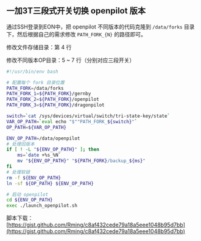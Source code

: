 ## 一加3T三段式开关切换 openpilot 版本

通过SSH登录到EON中，把 openpilot 不同版本的代码克隆到 `/data/forks` 目录下，然后根据自己的需求修改 `PATH_FORK_{N}` 的路径即可。

修改文件存储目录：第 4 行

修改不同版本OP目录：5 ~ 7 行（分别对应三段开关）

```bash
#!/usr/bin/env bash

# 配置每个 fork 目录位置
PATH_FORK=/data/forks
PATH_FORK_1=${PATH_FORK}/gernby
PATH_FORK_2=${PATH_FORK}/openpilot
PATH_FORK_3=${PATH_FORK}/dragonpilot

switch=`cat /sys/devices/virtual/switch/tri-state-key/state`
VAR_OP_PATH=`eval echo "$""PATH_FORK_${switch}"`
OP_PATH=${VAR_OP_PATH}

ENV_OP_PATH=/data/openpilot
# 处理旧版本
if [ ! -L "${ENV_OP_PATH}" ]; then
    ms=`date +%s_%N`
    mv "${ENV_OP_PATH}" "${PATH_FORK}/backup_${ms}"
fi
# 处理软链
rm -f ${ENV_OP_PATH}
ln -sf ${OP_PATH} ${ENV_OP_PATH}

# 启动 openpilot
cd ${ENV_OP_PATH}
exec ./launch_openpilot.sh
```

脚本下载：[https://gist.github.com/Rming/c8af432cede79a18a5eee1048b95d7bb](https://gist.github.com/Rming/c8af432cede79a18a5eee1048b95d7bb)
